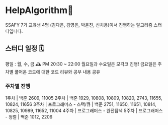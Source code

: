 # HelpAlgorithm🤲
SSAFY 7기 교육생 4명 (김다은, 김영은, 박윤진, 신치용)이서 진행하는 알고리즘 스터디입니다.

## 스터디 일정 🗓️
평일 : 월, 수, 금 🕰 PM 20:30 ~ 22:00
월요일과 수요일은 모각코 진행!
금요일은 주차별 풀어온 코드에 대한 코드 리뷰와 공부 내용 공유

### 주차별 진행
1주차
| 백준 2609, 11005
2주차
| 백준 1929, 10808, 10809, 10820, 2743,  11655, 10824, 11656
3주차
| 프로그래머스 - 스택/큐
| 백준 2751, 11650, 11651, 10814, 10825, 10989, 11652, 11004
4주차
| 프로그래머스 - 완전탐색
5주차
| 프로그래머스 - 정렬
| 백준 1012, 2206
